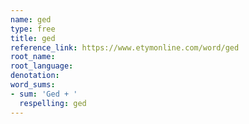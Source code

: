 ```yaml
---
name: ged
type: free
title: ged
reference_link: https://www.etymonline.com/word/ged
root_name: 
root_language: 
denotation: 
word_sums:
- sum: 'Ged + '
  respelling: ged
---
```

